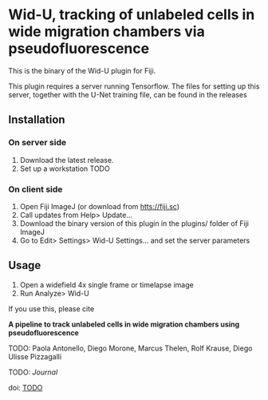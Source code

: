 # Wid-U, tracking of unlabeled cells in wide migration chambers via pseudofluorescence

This is the binary of the Wid-U plugin for Fiji.

This plugin requires a server running Tensorflow. The files for setting up this server, together with the U-Net training file, can be found in the releases

## Installation

### On server side

1. Download the latest release.
1. Set up a workstation TODO

### On client side

1. Open Fiji ImageJ (or download from [htts://fiji.sc](https://fiji.sc))
1. Call updates from Help> Update...
1. Download the binary version of this plugin in the plugins/ folder of Fiji ImageJ
1. Go to Edit> Settings> Wid-U Settings... and set the server parameters

## Usage

1. Open a widefield 4x single frame or timelapse image
1. Run Analyze> Wid-U

If you use this, please cite

**A pipeline to track unlabeled cells in wide migration chambers using pseudofluorescence**

TODO: Paola Antonello, Diego Morone, Marcus Thelen, Rolf Krause, Diego Ulisse Pizzagalli  

TODO: _Journal_

doi: [TODO](TODO)
